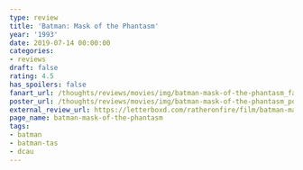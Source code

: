 ```yaml
---
type: review
title: 'Batman: Mask of the Phantasm'
year: '1993'
date: 2019-07-14 00:00:00
categories:
- reviews
draft: false
rating: 4.5
has_spoilers: false
fanart_url: /thoughts/reviews/movies/img/batman-mask-of-the-phantasm_fanart.png
poster_url: /thoughts/reviews/movies/img/batman-mask-of-the-phantasm_poster.png
external_review_url: https://letterboxd.com/ratheronfire/film/batman-mask-of-the-phantasm/
page_name: batman-mask-of-the-phantasm
tags:
- batman
- batman-tas
- dcau
---
```



